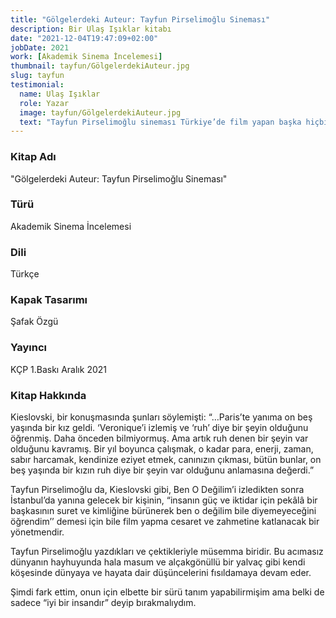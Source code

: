 ```yaml
---
title: "Gölgelerdeki Auteur: Tayfun Pirselimoğlu Sineması"
description: Bir Ulaş Işıklar kitabı
date: "2021-12-04T19:47:09+02:00"
jobDate: 2021
work: [Akademik Sinema İncelemesi]
thumbnail: tayfun/GölgelerdekiAuteur.jpg
slug: tayfun
testimonial:
  name: Ulaş Işıklar
  role: Yazar
  image: tayfun/GölgelerdekiAuteur.jpg
  text: "Tayfun Pirselimoğlu sineması Türkiye’de film yapan başka hiçbir yönetmende görülmeyecek ölçüde sine-filozofiktir. Tercihen gölgelerde ama sürekli ışıyarak devam eder yolculuğuna…"
---
```


### Kitap Adı
"Gölgelerdeki Auteur: Tayfun Pirselimoğlu Sineması"
### Türü
Akademik Sinema İncelemesi
### Dili
Türkçe
### Kapak Tasarımı
Şafak Özgü
### Yayıncı
KÇP
1.Baskı
Aralık 2021

### Kitap Hakkında
Kieslovski, bir konuşmasında şunları söylemişti: “…Paris’te yanıma on beş yaşında bir kız geldi. ‘Veronique’i izlemiş ve ‘ruh’ diye bir şeyin olduğunu öğrenmiş. Daha önceden bilmiyormuş. Ama artık ruh denen bir şeyin var olduğunu kavramış. Bir yıl boyunca çalışmak, o kadar para, enerji, zaman, sabır harcamak, kendinize eziyet etmek, canınızın çıkması, bütün bunlar, on beş yaşında bir kızın ruh diye bir şeyin var olduğunu anlamasına değerdi.”

Tayfun Pirselimoğlu da, Kieslovski gibi, Ben O Değilim’i izledikten sonra İstanbul’da yanına gelecek bir kişinin, “insanın güç ve iktidar için pekâlâ bir başkasının suret ve kimliğine bürünerek ben o değilim bile diyemeyeceğini öğrendim’’ demesi için bile film yapma cesaret ve zahmetine katlanacak bir yönetmendir.

Tayfun Pirselimoğlu yazdıkları ve çektikleriyle müsemma biridir. Bu acımasız dünyanın hayhuyunda hala masum ve alçakgönüllü bir yalvaç gibi kendi köşesinde dünyaya ve hayata dair düşüncelerini fısıldamaya devam eder.

Şimdi fark ettim, onun için elbette bir sürü tanım yapabilirmişim ama belki de sadece “iyi bir insandır” deyip bırakmalıydım.
